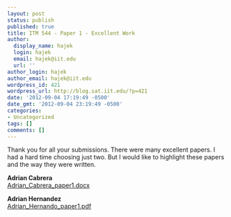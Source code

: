 ```yaml
---
layout: post
status: publish
published: true
title: ITM 544 - Paper 1 - Excellent Work
author:
  display_name: hajek
  login: hajek
  email: hajek@iit.edu
  url: ''
author_login: hajek
author_email: hajek@iit.edu
wordpress_id: 421
wordpress_url: http://blog.sat.iit.edu/?p=421
date: '2012-09-04 17:19:49 -0500'
date_gmt: '2012-09-04 23:19:49 -0500'
categories:
- Uncategorized
tags: []
comments: []
---
```

<p>Thank you for all your submissions.  There were many excellent papers.  I had a hard time choosing just two.  But I would like to highlight these papers and the way they were written.</p>
<p><strong>Adrian Cabrera</strong><br />
<a href='http://blog.sat.iit.edu/wp-content/uploads/2012/09/Adrian_Cabrera_paper1.docx'>Adrian_Cabrera_paper1.docx</a></p>
<p><strong>Adrian Hernandez</strong><br />
<a href='http://blog.sat.iit.edu/wp-content/uploads/2012/09/Adrian_Hernando_paper1.pdf'>Adrian_Hernando_paper1.pdf</a></p>
